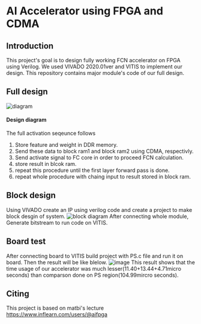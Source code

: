 # AI Accelerator using FPGA and CDMA

## Introduction
This project's goal is to design fully working FCN accelerator on FPGA using Verilog. We used VIVADO 2020.01ver and VITIS to implement our design. This repository contains major module's code of our full design.

## Full design

![diagram](https://user-images.githubusercontent.com/33273567/215648220-d6fbc950-6d74-465a-abfe-d60de6ad2e01.png)

#### Design diagram
The full activation seqeunce follows
1. Store feature and weight in DDR memory.
2. Send these data to block ram1 and block ram2 using CDMA, respectivly.
3. Send activate signal to FC core in order to proceed FCN calculation.
4. store result in blcok ram.
5. repeat this procedure until the first layer forward pass is done.
6. repeat whole procedure with chaing input to result stored in block ram.

## Block design 
Using VIVADO create an IP using verilog code and create a project to make block desgin of system.
![block diagram](https://user-images.githubusercontent.com/33273567/215675299-fdb3158c-a9fc-4fb9-9bdc-bc657c748985.png)
After connecting whole module, Generate bitstream to run code on VITIS.

## Board test

After connecting board to VITIS build project with PS.c file and run it on board. Then the result will be like blelow.
![image](https://user-images.githubusercontent.com/33273567/215677168-3ac80333-e03f-4f82-8d25-ee1300b24290.png)
This result shows that the time usage of our accelerator was much lesser(11.40+13.44+4.71micro seconds) than comparson done on PS region(104.99mircro seconds).

## Citing

This project is based on matbi's lecture 
https://www.inflearn.com/users/@aifpga
